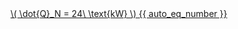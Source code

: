 <a href="/eco2_guide_center/1.%20ECO2%20Logic%20Guide/Hee1_Equation_List.html" class="equation-link" target="_blank" rel="noopener noreferrer">
  \( \dot{Q}_N = 24\ \text{kW} \) {{ auto_eq_number }}
</a>
